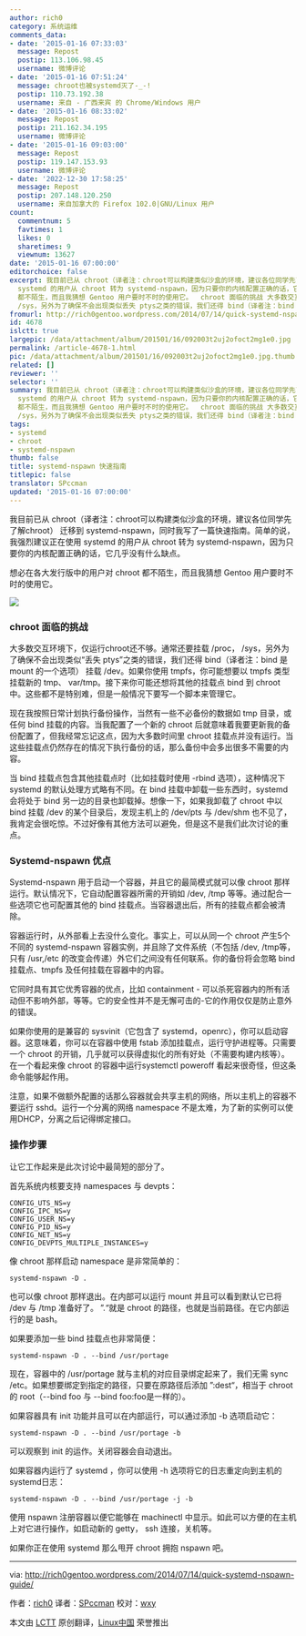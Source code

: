 ```yaml
---
author: rich0
category: 系统运维
comments_data:
- date: '2015-01-16 07:33:03'
  message: Repost
  postip: 113.106.98.45
  username: 微博评论
- date: '2015-01-16 07:51:24'
  message: chroot也被systemd灭了-_-!
  postip: 110.73.192.38
  username: 来自 - 广西来宾 的 Chrome/Windows 用户
- date: '2015-01-16 08:33:02'
  message: Repost
  postip: 211.162.34.195
  username: 微博评论
- date: '2015-01-16 09:03:00'
  message: Repost
  postip: 119.147.153.93
  username: 微博评论
- date: '2022-12-30 17:58:25'
  message: Repost
  postip: 207.148.120.250
  username: 来自加拿大的 Firefox 102.0|GNU/Linux 用户
count:
  commentnum: 5
  favtimes: 1
  likes: 0
  sharetimes: 9
  viewnum: 13627
date: '2015-01-16 07:00:00'
editorchoice: false
excerpt: 我目前已从 chroot（译者注：chroot可以构建类似沙盒的环境，建议各位同学先了解chroot） 迁移到 systemd-nspawn，同时我写了一篇快速指南。简单的说，我强烈建议正在使用
  systemd 的用户从 chroot 转为 systemd-nspawn，因为只要你的内核配置正确的话，它几乎没有什么缺点。 想必在各大发行版中的用户对 chroot
  都不陌生，而且我猜想 Gentoo 用户要时不时的使用它。  chroot 面临的挑战 大多数交互环境下，仅运行chroot还不够。通常还要挂载 /proc，
  /sys，另外为了确保不会出现类似丢失 ptys之类的错误，我们还得 bind（译者注：bind 是
fromurl: http://rich0gentoo.wordpress.com/2014/07/14/quick-systemd-nspawn-guide/
id: 4678
islctt: true
largepic: /data/attachment/album/201501/16/092003t2uj2ofoct2mg1e0.jpg
permalink: /article-4678-1.html
pic: /data/attachment/album/201501/16/092003t2uj2ofoct2mg1e0.jpg.thumb.jpg
related: []
reviewer: ''
selector: ''
summary: 我目前已从 chroot（译者注：chroot可以构建类似沙盒的环境，建议各位同学先了解chroot） 迁移到 systemd-nspawn，同时我写了一篇快速指南。简单的说，我强烈建议正在使用
  systemd 的用户从 chroot 转为 systemd-nspawn，因为只要你的内核配置正确的话，它几乎没有什么缺点。 想必在各大发行版中的用户对 chroot
  都不陌生，而且我猜想 Gentoo 用户要时不时的使用它。  chroot 面临的挑战 大多数交互环境下，仅运行chroot还不够。通常还要挂载 /proc，
  /sys，另外为了确保不会出现类似丢失 ptys之类的错误，我们还得 bind（译者注：bind 是
tags:
- systemd
- chroot
- systemd-nspawn
thumb: false
title: systemd-nspawn 快速指南
titlepic: false
translator: SPccman
updated: '2015-01-16 07:00:00'
---
```


我目前已从 chroot（译者注：chroot可以构建类似沙盒的环境，建议各位同学先了解chroot） 迁移到 systemd-nspawn，同时我写了一篇快速指南。简单的说，我强烈建议正在使用 systemd 的用户从 chroot 转为 systemd-nspawn，因为只要你的内核配置正确的话，它几乎没有什么缺点。


想必在各大发行版中的用户对 chroot 都不陌生，而且我猜想 Gentoo 用户要时不时的使用它。


![](/data/attachment/album/201501/16/092003t2uj2ofoct2mg1e0.jpg)


### chroot 面临的挑战


大多数交互环境下，仅运行chroot还不够。通常还要挂载 /proc， /sys，另外为了确保不会出现类似“丢失 ptys”之类的错误，我们还得 bind（译者注：bind 是 mount 的一个选项） 挂载 /dev。如果你使用 tmpfs，你可能想要以 tmpfs 类型挂载新的 tmp、 var/tmp。接下来你可能还想将其他的挂载点 bind 到 chroot 中。这些都不是特别难，但是一般情况下要写一个脚本来管理它。


现在我按照日常计划执行备份操作，当然有一些不必备份的数据如 tmp 目录，或任何 bind 挂载的内容。当我配置了一个新的 chroot 后就意味着我要更新我的备份配置了，但我经常忘记这点，因为大多数时间里 chroot 挂载点并没有运行。当这些挂载点仍然存在的情况下执行备份的话，那么备份中会多出很多不需要的内容。


当 bind 挂载点包含其他挂载点时（比如挂载时使用 -rbind 选项），这种情况下 systemd 的默认处理方式略有不同。在 bind 挂载中卸载一些东西时，systemd 会将处于 bind 另一边的目录也卸载掉。想像一下，如果我卸载了 chroot 中以 bind 挂载 /dev 的某个目录后，发现主机上的 /dev/pts 与 /dev/shm 也不见了，我肯定会很吃惊。不过好像有其他方法可以避免，但是这不是我们此次讨论的重点。


### Systemd-nspawn 优点


Systemd-nspawn 用于启动一个容器，并且它的最简模式就可以像 chroot 那样运行。默认情况下，它自动配置容器所需的开销如 /dev, /tmp 等等。通过配合一些选项它也可配置其他的 bind 挂载点。当容器退出后，所有的挂载点都会被清除。


容器运行时，从外部看上去没什么变化。事实上，可以从同一个 chroot 产生5个不同的 systemd-nspawn 容器实例，并且除了文件系统（不包括 /dev, /tmp等，只有 /usr,/etc 的改变会传递）外它们之间没有任何联系。你的备份将会忽略 bind 挂载点、tmpfs 及任何挂载在容器中的内容。


它同时具有其它优秀容器的优点，比如 containment - 可以杀死容器内的所有活动但不影响外部，等等。它的安全性并不是无懈可击的-它的作用仅仅是防止意外的错误。


如果你使用的是兼容的 sysvinit（它包含了 systemd，openrc），你可以启动容器。这意味着，你可以在容器中使用 fstab 添加挂载点，运行守护进程等。只需要一个 chroot 的开销，几乎就可以获得虚拟化的所有好处（不需要构建内核等）。在一个看起来像 chroot 的容器中运行systemctl poweroff 看起来很奇怪，但这条命令能够起作用。


注意，如果不做额外配置的话那么容器就会共享主机的网络，所以主机上的容器不要运行 sshd。运行一个分离的网络 namespace 不是太难，为了新的实例可以使用DHCP，分离之后记得绑定接口。


### 操作步骤


让它工作起来是此次讨论中最简短的部分了。


首先系统内核要支持 namespaces 与 devpts：



```
CONFIG_UTS_NS=y
CONFIG_IPC_NS=y
CONFIG_USER_NS=y
CONFIG_PID_NS=y
CONFIG_NET_NS=y
CONFIG_DEVPTS_MULTIPLE_INSTANCES=y

```

像 chroot 那样启动 namespace 是非常简单的：



```
systemd-nspawn -D .

```

也可以像 chroot 那样退出。在内部可以运行 mount 并且可以看到默认它已将 /dev 与 /tmp 准备好了。 ”.“就是 chroot 的路径，也就是当前路径。在它内部运行的是 bash。


如果要添加一些 bind 挂载点也非常简便：



```
systemd-nspawn -D . --bind /usr/portage

```

现在，容器中的 /usr/portage 就与主机的对应目录绑定起来了，我们无需 sync /etc。如果想要绑定到指定的路径，只要在原路径后添加 ”:dest“，相当于 chroot 的 root（--bind foo 与 --bind foo:foo是一样的）。


如果容器具有 init 功能并且可以在内部运行，可以通过添加 -b 选项启动它：



```
systemd-nspawn -D . --bind /usr/portage -b

```

可以观察到 init 的运作。关闭容器会自动退出。


如果容器内运行了 systemd ，你可以使用 -h 选项将它的日志重定向到主机的systemd日志：



```
systemd-nspawn -D . --bind /usr/portage -j -b

```

使用 nspawn 注册容器以便它能够在 machinectl 中显示。如此可以方便的在主机上对它进行操作，如启动新的 getty， ssh 连接，关机等。


如果你正在使用 systemd 那么甩开 chroot 拥抱 nspawn 吧。




---


via: <http://rich0gentoo.wordpress.com/2014/07/14/quick-systemd-nspawn-guide/>


作者：[rich0](http://rich0gentoo.wordpress.com/) 译者：[SPccman](https://github.com/SPccman) 校对：[wxy](https://github.com/wxy)


本文由 [LCTT](https://github.com/LCTT/TranslateProject) 原创翻译，[Linux中国](http://linux.cn/) 荣誉推出
